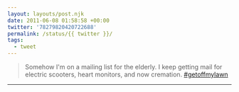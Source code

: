```yaml
---
layout: layouts/post.njk
date: 2011-06-08 01:58:58 +00:00
twitter: '78279820420722688'
permalink: /status/{{ twitter }}/
tags: 
  - tweet
---
```


> Somehow I'm on a mailing list for the elderly. I keep getting mail for electric scooters, heart monitors, and now cremation. [#getoffmylawn](https://twitter.com/hashtag/getoffmylawn)

---
